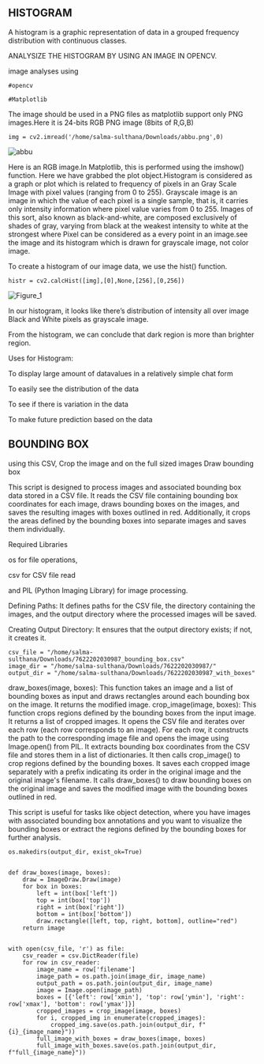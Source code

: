 ## HISTOGRAM


A histogram is a graphic representation of data in a grouped frequency distribution with continuous classes.


ANALYSIZE THE HISTOGRAM BY USING AN IMAGE IN OPENCV.

image analyses using

```
#opencv

#Matplotlib
```


The image should be used in a PNG files as matplotlib support only PNG images.Here it is 24-bits RGB PNG image  (8bits of R,G,B)

```
img = cv2.imread('/home/salma-sulthana/Downloads/abbu.png',0)
```



![abbu](https://github.com/Salmasulthana28/salma/assets/169051854/6a81e77e-0474-4046-8843-eb58fc12a299)

Here is an RGB image.In Matplotlib, this is performed using the imshow() function. Here we have grabbed the plot object.Histogram is considered as a graph or plot which is related to frequency of pixels in an Gray Scale Image
with pixel values (ranging from 0 to 255). Grayscale image is an image in which the value of each pixel is a single sample, that is, it carries only intensity information where pixel value varies from 0 to 255. Images of this sort, also known as black-and-white, are composed exclusively of shades of gray, varying from black at the weakest intensity to white at the strongest where Pixel can be considered as a every point in an image.see the image and its histogram which is drawn for grayscale image, not color image.

To create a histogram of our image data, we use the hist() function.
```
histr = cv2.calcHist([img],[0],None,[256],[0,256])
```

![Figure_1](https://github.com/Salmasulthana28/salma/assets/169051854/f29a2fb9-cd2e-4da4-ae43-bb01fb004ac9)

In our histogram, it looks like there’s distribution of intensity all over image Black and White pixels as grayscale image.

From the histogram, we can conclude that dark region is more than brighter region.

Uses for Histogram:


To display large amount of datavalues in a relatively simple chat form

To easily see the distribution of the data

To see if there is variation in the data

To make future prediction based on the data


## BOUNDING BOX


using this CSV, Crop the image and  on  the full sized images Draw bounding box

This script is designed to process images and associated bounding box data stored in a CSV file. It reads the CSV file containing bounding box coordinates for each image, draws bounding boxes on the images, and saves the resulting images with boxes outlined in red. Additionally, it crops the areas defined by the bounding boxes into separate images and saves them individually.

Required Libraries

os for file operations,

csv for CSV file read

and PIL (Python Imaging Library) for image processing.

Defining Paths: It defines paths for the CSV file, the directory containing the images, and the output directory where the processed images will be saved.

Creating Output Directory: It ensures that the output directory exists; if not, it creates it.


```
csv_file = "/home/salma-sulthana/Downloads/7622202030987_bounding_box.csv"
image_dir = "/home/salma-sulthana/Downloads/7622202030987/"
output_dir = "/home/salma-sulthana/Downloads/7622202030987_with_boxes"

```
draw_boxes(image, boxes): This function takes an image and a list of bounding boxes as input and draws rectangles around each bounding box on the image. It returns the modified image.
crop_image(image, boxes): This function crops regions defined by the bounding boxes from the input image. It returns a list of cropped images.
        It opens the CSV file and iterates over each row (each row corresponds to an image).
        For each row, it constructs the path to the corresponding image file and opens the image using Image.open() from PIL.
        It extracts bounding box coordinates from the CSV file and stores them in a list of dictionaries.
        It then calls crop_image() to crop regions defined by the bounding boxes.
        It saves each cropped image separately with a prefix indicating its order in the original image and the original image's filename.
        It calls draw_boxes() to draw bounding boxes on the original image and saves the modified image with the bounding boxes outlined in red.

This script is useful for tasks like object detection, where you have images with associated bounding box annotations and you want to visualize the bounding boxes or extract the regions defined by the bounding boxes for further analysis.


```
os.makedirs(output_dir, exist_ok=True)


def draw_boxes(image, boxes):
    draw = ImageDraw.Draw(image)
    for box in boxes:
        left = int(box['left'])
        top = int(box['top'])
        right = int(box['right'])
        bottom = int(box['bottom'])
        draw.rectangle([left, top, right, bottom], outline="red")
    return image


with open(csv_file, 'r') as file:
    csv_reader = csv.DictReader(file)
    for row in csv_reader:
        image_name = row['filename']
        image_path = os.path.join(image_dir, image_name)
        output_path = os.path.join(output_dir, image_name)
        image = Image.open(image_path)
        boxes = [{'left': row['xmin'], 'top': row['ymin'], 'right': row['xmax'], 'bottom': row['ymax']}]
        cropped_images = crop_image(image, boxes)
        for i, cropped_img in enumerate(cropped_images):
            cropped_img.save(os.path.join(output_dir, f"{i}_{image_name}"))  
        full_image_with_boxes = draw_boxes(image, boxes)
        full_image_with_boxes.save(os.path.join(output_dir, f"full_{image_name}"))
```


  

